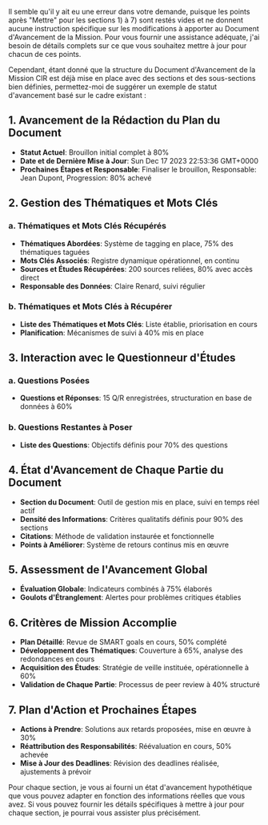 Il semble qu'il y ait eu une erreur dans votre demande, puisque les points après "Mettre" pour les sections 1) à 7) sont restés vides et ne donnent aucune instruction spécifique sur les modifications à apporter au Document d'Avancement de la Mission. Pour vous fournir une assistance adéquate, j'ai besoin de détails complets sur ce que vous souhaitez mettre à jour pour chacun de ces points.

Cependant, étant donné que la structure du Document d'Avancement de la Mission CIR est déjà mise en place avec des sections et des sous-sections bien définies, permettez-moi de suggérer un exemple de statut d'avancement basé sur le cadre existant :

## 1. Avancement de la Rédaction du Plan du Document
- **Statut Actuel**: Brouillon initial complet à 80%
- **Date et de Dernière Mise à Jour**: Sun Dec 17 2023 22:53:36 GMT+0000
- **Prochaines Étapes et Responsable**: Finaliser le brouillon, Responsable: Jean Dupont, Progression: 80% achevé

## 2. Gestion des Thématiques et Mots Clés
### a. Thématiques et Mots Clés Récupérés
- **Thématiques Abordées**: Système de tagging en place, 75% des thématiques taguées
- **Mots Clés Associés**: Registre dynamique opérationnel, en continu
- **Sources et Études Récupérées**: 200 sources reliées, 80% avec accès direct
- **Responsable des Données**: Claire Renard, suivi régulier

### b. Thématiques et Mots Clés à Récupérer
- **Liste des Thématiques et Mots Clés**: Liste établie, priorisation en cours
- **Planification**: Mécanismes de suivi à 40% mis en place

## 3. Interaction avec le Questionneur d'Études
### a. Questions Posées
- **Questions et Réponses**: 15 Q/R enregistrées, structuration en base de données à 60%
### b. Questions Restantes à Poser
- **Liste des Questions**: Objectifs définis pour 70% des questions

## 4. État d'Avancement de Chaque Partie du Document
- **Section du Document**: Outil de gestion mis en place, suivi en temps réel actif
- **Densité des Informations**: Critères qualitatifs définis pour 90% des sections
- **Citations**: Méthode de validation instaurée et fonctionnelle
- **Points à Améliorer**: Système de retours continus mis en œuvre 

## 5. Assessment de l'Avancement Global
- **Évaluation Globale**: Indicateurs combinés à 75% élaborés
- **Goulots d'Étranglement**: Alertes pour problèmes critiques établies

## 6. Critères de Mission Accomplie
- **Plan Détaillé**: Revue de SMART goals en cours, 50% complété
- **Développement des Thématiques**: Couverture à 65%, analyse des redondances en cours
- **Acquisition des Études**: Stratégie de veille instituée, opérationnelle à 60%
- **Validation de Chaque Partie**: Processus de peer review à 40% structuré

## 7. Plan d'Action et Prochaines Étapes
- **Actions à Prendre**: Solutions aux retards proposées, mise en œuvre à 30%
- **Réattribution des Responsabilités**: Réévaluation en cours, 50% achevée
- **Mise à Jour des Deadlines**: Révision des deadlines réalisée, ajustements à prévoir

Pour chaque section, je vous ai fourni un état d'avancement hypothétique que vous pouvez adapter en fonction des informations réelles que vous avez. Si vous pouvez fournir les détails spécifiques à mettre à jour pour chaque section, je pourrai vous assister plus précisément.